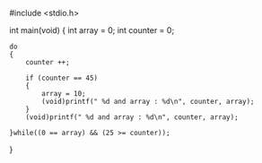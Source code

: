 #include <stdio.h>


int main(void)
{
    int array = 0;
    int counter = 0;
    
    do
    {
        counter ++;
        
        if (counter == 45)
        {
            array = 10;
            (void)printf(" %d and array : %d\n", counter, array);
        }
        (void)printf(" %d and array : %d\n", counter, array);
            
    }while((0 == array) && (25 >= counter));
}
